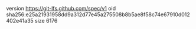 version https://git-lfs.github.com/spec/v1
oid sha256:e25a21931958dd9a312d77e45a275508b8b5ae8f58c74e67910d012402e41a35
size 6176
